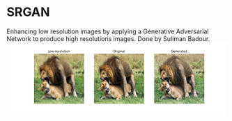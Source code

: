 # SRGAN
Enhancing low resolution images by applying a Generative Adversarial Network to produce high resolutions images.
Done by Suliman Badour.
![](img_34700_0.png)
